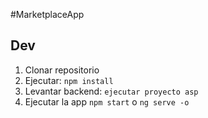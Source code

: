 #MarketplaceApp

## Dev

1. Clonar repositorio
2. Ejecutar: ```npm install```
3. Levantar backend: ```ejecutar proyecto asp```
4. Ejecutar la app ```npm start``` o ```ng serve -o```
